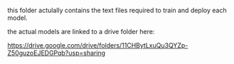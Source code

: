 this folder actulally contains the text files required to train and deploy each model. 


the actual models are linked to a drive folder here:

https://drive.google.com/drive/folders/11CHBytLxuQu3QYZp-Z50guzoEJEDGPqb?usp=sharing

